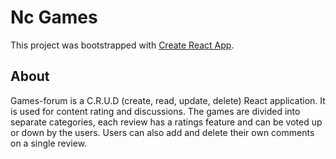 # Nc Games

This project was bootstrapped with [Create React App](https://github.com/facebook/create-react-app).

## About
Games-forum is a C.R.U.D (create, read, update, delete) React application. It is used for content rating and discussions. The games are divided into separate categories, each review has a ratings feature and can be voted up or down by the users. Users can also add and delete their own comments on a  single review.
